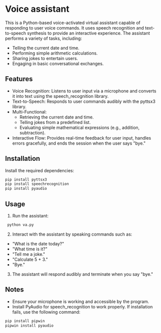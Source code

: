 # Voice assistant
This is a Python-based voice-activated virtual assistant capable of responding to user voice commands. It uses speech recognition and text-to-speech synthesis to provide an interactive experience. The assistant performs a variety of tasks, including:

- Telling the current date and time.
- Performing simple arithmetic calculations.
- Sharing jokes to entertain users.
- Engaging in basic conversational exchanges.

## Features
- Voice Recognition: Listens to user input via a microphone and converts it into text using the speech_recognition library.
- Text-to-Speech: Responds to user commands audibly with the pyttsx3 library.
-  Multi-Functional: 
    - Retrieving the current date and time.
    - Telling jokes from a predefined list.
    - Evaluating simple mathematical expressions (e.g., addition, subtraction).
- Interactive Flow: Provides real-time feedback for user input, handles errors gracefully, and ends the session when the user says "bye."

## Installation
Install the required dependencies:

```bash
pip install pyttsx3
pip install speechrecognition
pip install pyaudio
```
## Usage
1. Run the assistant:

```bash
 python va.py
```

2. Interact with the assistant by speaking commands such as:

- "What is the date today?"
- "What time is it?"
- "Tell me a joke."
- "Calculate 5 + 3."
- "Bye."

3. The assistant will respond audibly and terminate when you say "bye."

## Notes
- Ensure your microphone is working and accessible by the program.
- Install PyAudio for speech_recognition to work properly. If installation fails, use the following command:
```bash
pip install pipwin
pipwin install pyaudio

```
